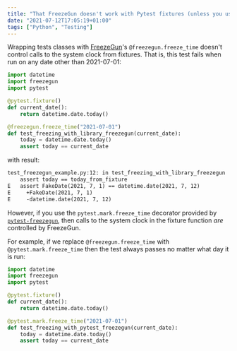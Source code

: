 ```yaml
---
title: "That FreezeGun doesn't work with Pytest fixtures (unless you use `pytest-freezegun`)"
date: "2021-07-12T17:05:19+01:00"
tags: ["Python", "Testing"]
---
```


Wrapping tests classes with [FreezeGun](https://github.com/spulec/freezegun#decorator)'s `@freezegun.freeze_time` doesn't control calls to the
system clock from fixtures. That is, this test fails when run on any date other than 2021-07-01:

```py
import datetime
import freezegun
import pytest

@pytest.fixture()
def current_date():
    return datetime.date.today()

@freezegun.freeze_time("2021-07-01")
def test_freezing_with_library_freezegun(current_date):
    today = datetime.date.today()
    assert today == current_date
```

with result:

```txt
test_freezegun_example.py:12: in test_freezing_with_library_freezegun
    assert today == today_from_fixture
E   assert FakeDate(2021, 7, 1) == datetime.date(2021, 7, 12)
E     +FakeDate(2021, 7, 1)
E     -datetime.date(2021, 7, 12)
```

However, if you use the `pytest.mark.freeze_time` decorator provided by
[`pytest-freezegun`](https://github.com/ktosiek/pytest-freezegun), then calls to the system clock in the fixture function
_are_ controlled by FreezeGun.

For example, if we replace
`@freezegun.freeze_time` with `@pytest.mark.freeze_time` then the test always
passes no matter what day it is run:

```py
import datetime
import freezegun
import pytest

@pytest.fixture()
def current_date():
    return datetime.date.today()

@pytest.mark.freeze_time("2021-07-01")
def test_freezing_with_pytest_freezegun(current_date):
    today = datetime.date.today()
    assert today == current_date
```




